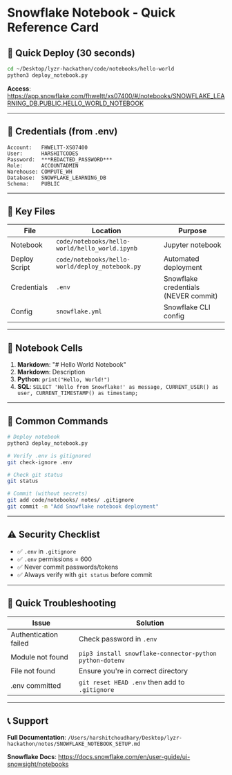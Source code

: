 # Snowflake Notebook - Quick Reference Card

## 🚀 Quick Deploy (30 seconds)

```bash
cd ~/Desktop/lyzr-hackathon/code/notebooks/hello-world
python3 deploy_notebook.py
```

**Access**: https://app.snowflake.com/fhweltt/xs07400/#/notebooks/SNOWFLAKE_LEARNING_DB.PUBLIC.HELLO_WORLD_NOTEBOOK

---

## 🔐 Credentials (from .env)

```
Account:   FHWELTT-XS07400
User:      HARSHITCODES
Password:  ***REDACTED_PASSWORD***
Role:      ACCOUNTADMIN
Warehouse: COMPUTE_WH
Database:  SNOWFLAKE_LEARNING_DB
Schema:    PUBLIC
```

---

## 📂 Key Files

| File | Location | Purpose |
|------|----------|---------|
| Notebook | `code/notebooks/hello-world/hello_world.ipynb` | Jupyter notebook |
| Deploy Script | `code/notebooks/hello-world/deploy_notebook.py` | Automated deployment |
| Credentials | `.env` | Snowflake credentials (NEVER commit) |
| Config | `snowflake.yml` | Snowflake CLI config |

---

## 📓 Notebook Cells

1. **Markdown**: "# Hello World Notebook"
2. **Markdown**: Description
3. **Python**: `print("Hello, World!")`
4. **SQL**: `SELECT 'Hello from Snowflake!' as message, CURRENT_USER() as user, CURRENT_TIMESTAMP() as timestamp;`

---

## 🔧 Common Commands

```bash
# Deploy notebook
python3 deploy_notebook.py

# Verify .env is gitignored
git check-ignore .env

# Check git status
git status

# Commit (without secrets)
git add code/notebooks/ notes/ .gitignore
git commit -m "Add Snowflake notebook deployment"
```

---

## ⚠️ Security Checklist

- ✅ `.env` in `.gitignore`
- ✅ `.env` permissions = 600
- ✅ Never commit passwords/tokens
- ✅ Always verify with `git status` before commit

---

## 🐛 Quick Troubleshooting

| Issue | Solution |
|-------|----------|
| Authentication failed | Check password in `.env` |
| Module not found | `pip3 install snowflake-connector-python python-dotenv` |
| File not found | Ensure you're in correct directory |
| .env committed | `git reset HEAD .env` then add to `.gitignore` |

---

## 📞 Support

**Full Documentation**: `/Users/harshitchoudhary/Desktop/lyzr-hackathon/notes/SNOWFLAKE_NOTEBOOK_SETUP.md`

**Snowflake Docs**: https://docs.snowflake.com/en/user-guide/ui-snowsight/notebooks
